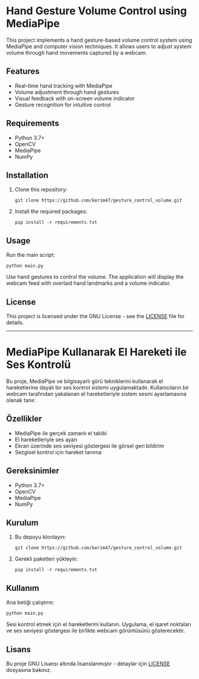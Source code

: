 # Hand Gesture Volume Control using MediaPipe

This project implements a hand gesture-based volume control system using MediaPipe and computer vision techniques. It allows users to adjust system volume through hand movements captured by a webcam.

## Features

- Real-time hand tracking with MediaPipe
- Volume adjustment through hand gestures
- Visual feedback with on-screen volume indicator
- Gesture recognition for intuitive control

## Requirements

- Python 3.7+
- OpenCV
- MediaPipe
- NumPy

## Installation

1. Clone this repository:
   ```
   git clone https://github.com/kerim47/gesture_control_volume.git
   ```
2. Install the required packages:
   ```
   pip install -r requirements.txt
   ```

## Usage

Run the main script:
```
python main.py
```

Use hand gestures to control the volume. The application will display the webcam feed with overlaid hand landmarks and a volume indicator.

## License

This project is licensed under the GNU License - see the [LICENSE](LICENSE) file for details.

---

# MediaPipe Kullanarak El Hareketi ile Ses Kontrolü

Bu proje, MediaPipe ve bilgisayarlı görü tekniklerini kullanarak el hareketlerine dayalı bir ses kontrol sistemi uygulamaktadır. Kullanıcıların bir webcam tarafından yakalanan el hareketleriyle sistem sesini ayarlamasına olanak tanır.

## Özellikler

- MediaPipe ile gerçek zamanlı el takibi
- El hareketleriyle ses ayarı
- Ekran üzerinde ses seviyesi göstergesi ile görsel geri bildirim
- Sezgisel kontrol için hareket tanıma

## Gereksinimler

- Python 3.7+
- OpenCV
- MediaPipe
- NumPy

## Kurulum

1. Bu depoyu klonlayın:
   ```
   git clone https://github.com/kerim47/gesture_control_volume.git
   ```
2. Gerekli paketleri yükleyin:
   ```
   pip install -r requirements.txt
   ```

## Kullanım

Ana betiği çalıştırın:
```
python main.py
```

Sesi kontrol etmek için el hareketlerini kullanın. Uygulama, el işaret noktaları ve ses seviyesi göstergesi ile birlikte webcam görüntüsünü gösterecektir.

## Lisans

Bu proje GNU Lisansı altında lisanslanmıştır - detaylar için [LICENSE](LICENSE) dosyasına bakınız.
